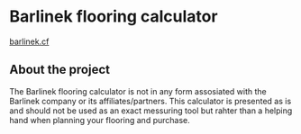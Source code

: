 # Barlinek flooring calculator
[barlinek.cf](https://barlinek.cf/)

## About the project
The Barlinek flooring calculator is not in any form assosiated with the Barlinek company or its affiliates/partners.
This calculator is presented as is and should not be used as an exact messuring tool but rahter than a helping hand when planning your flooring and purchase.
